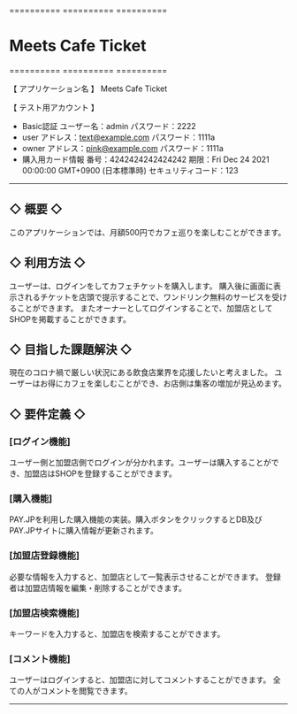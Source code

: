 ========== ========== ==========

# Meets Cafe Ticket

========== ========== ==========

【 アプリケーション名 】 Meets Cafe Ticket



【 テスト用アカウント 】
- Basic認証  ユーザー名：admin  パスワード：2222
- user  アドレス：text@example.com  パスワード：1111a
- owner  アドレス：pink@example.com  パスワード：1111a
- 購入用カード情報
番号：4242424242424242
期限：Fri Dec 24 2021 00:00:00 GMT+0900 (日本標準時)
セキュリティコード：123

---------- ----------
## ◇ 概要 ◇
	
  このアプリケーションでは、月額500円でカフェ巡りを楽しむことができます。

## ◇ 利用方法 ◇
	
  ユーザーは、ログインをしてカフェチケットを購入します。
  購入後に画面に表示されるチケットを店頭で提示することで、ワンドリンク無料のサービスを受けることができます。
  またオーナーとしてログインすることで、加盟店としてSHOPを掲載することができます。
  
## ◇ 目指した課題解決 ◇

  現在のコロナ禍で厳しい状況にある飲食店業界を応援したいと考えました。
  ユーザーはお得にカフェを楽しむことができ、お店側は集客の増加が見込めます。


## ◇ 要件定義 ◇


### [ログイン機能]

ユーザー側と加盟店側でログインが分かれます。ユーザーは購入することができ、加盟店はSHOPを登録することができます。

### [購入機能]

PAY.JPを利用した購入機能の実装。購入ボタンをクリックするとDB及びPAY.JPサイトに購入情報が更新されます。


### [加盟店登録機能]

必要な情報を入力すると、加盟店として一覧表示させることができます。
登録者は加盟店情報を編集・削除することができます。

### [加盟店検索機能]

キーワードを入力すると、加盟店を検索することができます。

### [コメント機能]

ユーザーはログインすると、加盟店に対してコメントすることができます。
全ての人がコメントを閲覧できます。

----------
